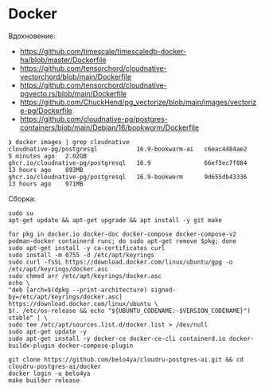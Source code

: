 # Docker

Вдохновение:

- https://github.com/timescale/timescaledb-docker-ha/blob/master/Dockerfile
- https://github.com/tensorchord/cloudnative-vectorchord/blob/main/Dockerfile
- https://github.com/tensorchord/cloudnative-pgvecto.rs/blob/main/Dockerfile
- https://github.com/ChuckHend/pg_vectorize/blob/main/images/vectorize-pg/Dockerfile
- https://github.com/cloudnative-pg/postgres-containers/blob/main/Debian/16/bookworm/Dockerfile

```shell
❯ docker images | grep cloudnative
cloudnative-pg/postgresql           16.9-bookwarm-ai   c6eac4484ae2   5 minutes ago   2.02GB
ghcr.io/cloudnative-pg/postgresql   16.9               66ef5ec7f884   13 hours ago    893MB
ghcr.io/cloudnative-pg/postgresql   16.9-bookworm      9d655db43336   13 hours ago    971MB
```

Сборка:
```shell
sudo su
apt-get update && apt-get upgrade && apt install -y git make

for pkg in docker.io docker-doc docker-compose docker-compose-v2 podman-docker containerd runc; do sudo apt-get remove $pkg; done
sudo apt-get install -y ca-certificates curl
sudo install -m 0755 -d /etc/apt/keyrings
sudo curl -fsSL https://download.docker.com/linux/ubuntu/gpg -o /etc/apt/keyrings/docker.asc
sudo chmod a+r /etc/apt/keyrings/docker.asc
echo \
"deb [arch=$(dpkg --print-architecture) signed-by=/etc/apt/keyrings/docker.asc] https://download.docker.com/linux/ubuntu \
$(. /etc/os-release && echo "${UBUNTU_CODENAME:-$VERSION_CODENAME}") stable" | \
sudo tee /etc/apt/sources.list.d/docker.list > /dev/null
sudo apt-get update -y
sudo apt-get install -y docker-ce docker-ce-cli containerd.io docker-buildx-plugin docker-compose-plugin

git clone https://github.com/belo4ya/cloudru-postgres-ai.git && cd cloudru-postgres-ai/docker
docker login -u belo4ya
make builder release
```
